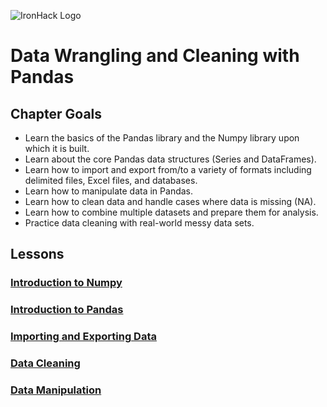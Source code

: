 ![IronHack Logo](https://s3-eu-west-1.amazonaws.com/ih-materials/uploads/upload_d5c5793015fec3be28a63c4fa3dd4d55.png)

# Data Wrangling and Cleaning with Pandas

## Chapter Goals

- Learn the basics of the Pandas library and the Numpy library upon which it is built.
- Learn about the core Pandas data structures (Series and DataFrames).
- Learn how to import and export from/to a variety of formats including delimited files, Excel files, and databases.
- Learn how to manipulate data in Pandas.
- Learn how to clean data and handle cases where data is missing (NA).
- Learn how to combine multiple datasets and prepare them for analysis.
- Practice data cleaning with real-world messy data sets.

## Lessons

### [Introduction to Numpy](numpy.md)

### [Introduction to Pandas](pandas.md)

### [Importing and Exporting Data](import-export.md)

### [Data Cleaning](data-cleaning.md)

### [Data Manipulation](data-manipulation.md)
